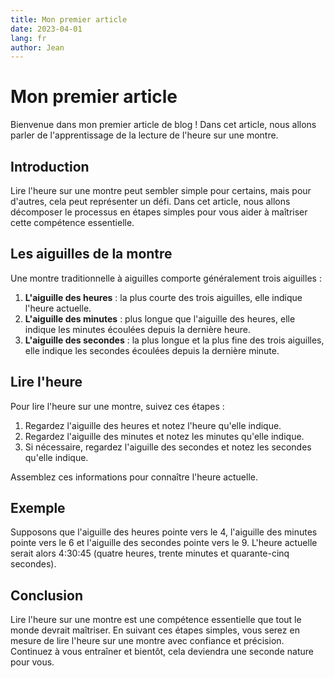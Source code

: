 ```yaml
---
title: Mon premier article
date: 2023-04-01
lang: fr
author: Jean
---
```


# Mon premier article

Bienvenue dans mon premier article de blog ! Dans cet article, nous allons parler de l'apprentissage de la lecture de l'heure sur une montre.

## Introduction

Lire l'heure sur une montre peut sembler simple pour certains, mais pour d'autres, cela peut représenter un défi. Dans cet article, nous allons décomposer le processus en étapes simples pour vous aider à maîtriser cette compétence essentielle.

## Les aiguilles de la montre

Une montre traditionnelle à aiguilles comporte généralement trois aiguilles :

1. **L'aiguille des heures** : la plus courte des trois aiguilles, elle indique l'heure actuelle.
2. **L'aiguille des minutes** : plus longue que l'aiguille des heures, elle indique les minutes écoulées depuis la dernière heure.
3. **L'aiguille des secondes** : la plus longue et la plus fine des trois aiguilles, elle indique les secondes écoulées depuis la dernière minute.

## Lire l'heure

Pour lire l'heure sur une montre, suivez ces étapes :

1. Regardez l'aiguille des heures et notez l'heure qu'elle indique.
2. Regardez l'aiguille des minutes et notez les minutes qu'elle indique.
3. Si nécessaire, regardez l'aiguille des secondes et notez les secondes qu'elle indique.

Assemblez ces informations pour connaître l'heure actuelle.

## Exemple

Supposons que l'aiguille des heures pointe vers le 4, l'aiguille des minutes pointe vers le 6 et l'aiguille des secondes pointe vers le 9. L'heure actuelle serait alors 4:30:45 (quatre heures, trente minutes et quarante-cinq secondes).

## Conclusion

Lire l'heure sur une montre est une compétence essentielle que tout le monde devrait maîtriser. En suivant ces étapes simples, vous serez en mesure de lire l'heure sur une montre avec confiance et précision. Continuez à vous entraîner et bientôt, cela deviendra une seconde nature pour vous.